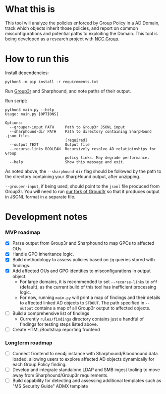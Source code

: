 # What this is

This tool will analyze the policies enforced by Group Policy in a AD Domain, track which objects inherit those policies, and report on common misconfigurations and potential paths to exploiting the Domain. This tool is being developed as a research project with [NCC Group](https://github.com/nccgroup).

# How to run this

Install dependencies:

`python3 -m pip install -r requirements.txt`

Run [Group3r](https://github.com/witb-world/Group3r) and Sharphound, and note paths of their output. 

Run script:

```
python3 main.py --help
Usage: main.py [OPTIONS]

Options:
  --grouper-input PATH     Path to Group3r JSONL input
  --sharphound-dir PATH    Path to directory containing SharpHound .json files
                           [required]
  --output TEXT            Output file
  --recurse-links BOOLEAN  Recursively resolve AD relatioinships for Group
                           policy links. May degrade performance.
  --help                   Show this message and exit.
```

As noted above, the `--sharphound-dir` flag should be followed by the path to the directory containing your SharpHound output, after unzipping.

`--grouper-input`, if being used, should point to the `jsonl` file produced from Group3r. You will need to run [our fork of Group3r](https://github.com/witb-world/Group3r) so that it produces output in JSONL format in a separate file.

# Development notes

### MVP roadmap

- [x] Parse output from Group3r and Sharphound to map GPOs to affected OUs
- [x] Handle GPO inheritance logic.
- [x] Build methodology to assess policies based on `jq` queries stored with findings.
- [x] Add affected OUs and GPO identities to misconfigurations in output object.
    - For large domains, it is recommended to set `--recurse-links` to `off` (default), as the current build of this tool has inefficient processing logic.
    - For now, running `main.py` will print a map of findings and their details to affected linked AD objects to `STDOUT`. The path specified in `--output` contains a map of all Group3r output to affected objects.
- [ ] Build a comprehensive list of findings
    - Currently `rules/findings` directory contains just a handful of findings for testing steps listed above.
- [ ] Create HTML/Bootstrap reporting frontend

### Longterm roadmap

- [ ] Connect frontend to neo4j instance with Sharphound/Bloodhound data loaded, allowing users to explore affected AD objects dynamically for each Group Policy finding.
- [ ] Develop and integrate standalone LDAP and SMB ingest tooling to move away from Sharphound/Group3r requirements.
- [ ] Build capability for detecting and assessing additional templates such as "MS Security Guide" ADMX template